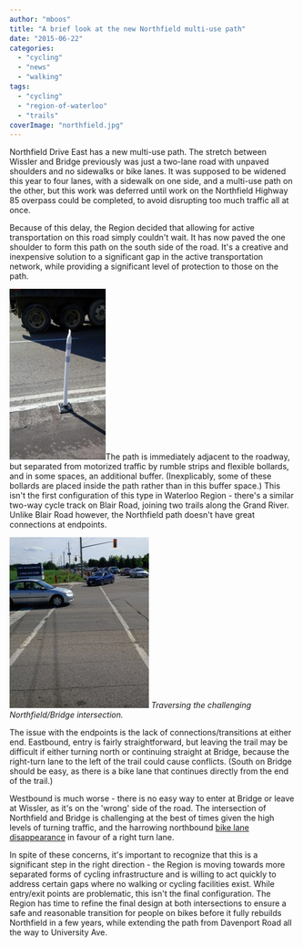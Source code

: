 ```yaml
---
author: "mboos"
title: "A brief look at the new Northfield multi-use path"
date: "2015-06-22"
categories: 
  - "cycling"
  - "news"
  - "walking"
tags: 
  - "cycling"
  - "region-of-waterloo"
  - "trails"
coverImage: "northfield.jpg"
---
```


Northfield Drive East has a new multi-use path. The stretch between Wissler and Bridge previously was just a two-lane road with unpaved shoulders and no sidewalks or bike lanes. It was supposed to be widened this year to four lanes, with a sidewalk on one side, and a multi-use path on the other, but this work was deferred until work on the Northfield Highway 85 overpass could be completed, to avoid disrupting too much traffic all at once.

Because of this delay, the Region decided that allowing for active transportation on this road simply couldn't wait. It has now paved the one shoulder to form this path on the south side of the road. It's a creative and inexpensive solution to a significant gap in the active transportation network, while providing a significant level of protection to those on the path.<!--more-->

[![Bollard and rumble strip](/images/IMG_20150619_170052-e1434938075734-169x300.jpg)](/images/IMG_20150619_170052-e1434938075734.jpg)The path is immediately adjacent to the roadway, but separated from motorized traffic by rumble strips and flexible bollards, and in some spaces, an additional buffer. (Inexplicably, some of these bollards are placed inside the path rather than in this buffer space.) This isn't the first configuration of this type in Waterloo Region - there's a similar two-way cycle track on Blair Road, joining two trails along the Grand River. Unlike Blair Road however, the Northfield path doesn't have great connections at endpoints.

[![](/images/northfield-access-245x300.jpg "The path is difficult to access at Northfield and Bridge")](/images/northfield-access.jpg)
*Traversing the challenging Northfield/Bridge intersection.*

The issue with the endpoints is the lack of connections/transitions at either end. Eastbound, entry is fairly straightforward, but leaving the trail may be difficult if either turning north or continuing straight at Bridge, because the right-turn lane to the left of the trail could cause conflicts. (South on Bridge should be easy, as there is a bike lane that continues directly from the end of the trail.)

Westbound is much worse - there is no easy way to enter at Bridge or leave at Wissler, as it's on the 'wrong' side of the road. The intersection of Northfield and Bridge is challenging at the best of times given the high levels of turning traffic, and the harrowing northbound [bike lane disappearance](https://goo.gl/maps/EoDBe) in favour of a right turn lane.

In spite of these concerns, it's important to recognize that this is a significant step in the right direction - the Region is moving towards more separated forms of cycling infrastructure and is willing to act quickly to address certain gaps where no walking or cycling facilities exist. While entry/exit points are problematic, this isn't the final configuration. The Region has time to refine the final design at both intersections to ensure a safe and reasonable transition for people on bikes before it fully rebuilds Northfield in a few years, while extending the path from Davenport Road all the way to University Ave.
